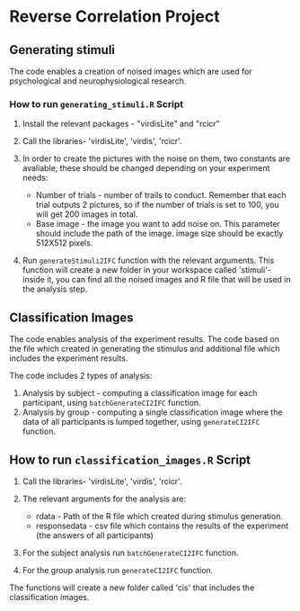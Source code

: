 # Reverse Correlation Project
## Generating stimuli
The code enables a creation of noised images which are used for psychological and neurophysiological research.

### How to run ```generating_stimuli.R``` Script

1. Install the relevant packages - "virdisLite" and "rcicr"

2. Call the libraries- 'virdisLite', 'virdis', 'rcicr'.

3. In order to create the pictures with the noise on them, two constants are avaliable, these should be changed depending on your experiment needs:
    - Number of trials - number of trails to conduct.
    Remember that each trial outputs 2 pictures, so if the number of trials is set to 100, you will get 200 images in total.
    - Base image - the image you want to add noise on. This parameter should include the path of the image. image size should be exactly 512X512 pixels.

4. Run ```generateStimuli2IFC``` function with the relevant arguments. This function will create a new folder in your workspace called 'stimuli'- inside it, you can find all the noised images and R file that will be used in the analysis step. 

## Classification Images
The code enables analysis of the experiment results. 
The code based on the file which created in generating the stimulus and additional file which includes the experiment results. 

The code includes 2 types of analysis:
1. Analysis by subject - computing a classification image for each participant, using ```batchGenerateCI2IFC``` function.
2. Analysis by group - computing a single classification image where the data of all participants is lumped together, using ```generateCI2IFC``` function.

## How to run ```classification_images.R``` Script

1. Call the libraries- 'virdisLite', 'virdis', 'rcicr'.

2. The relevant arguments for the analysis are:
    - rdata - Path of the R file which created during stimulus generation.
    - responsedata - csv file which contains the results of the experiment (the answers of all participants)

3. For the subject analysis run ```batchGenerateCI2IFC``` function.

4. For the group analysis run ```generateCI2IFC``` function.

The functions will create a new folder called 'cis' that includes the classification images. 






